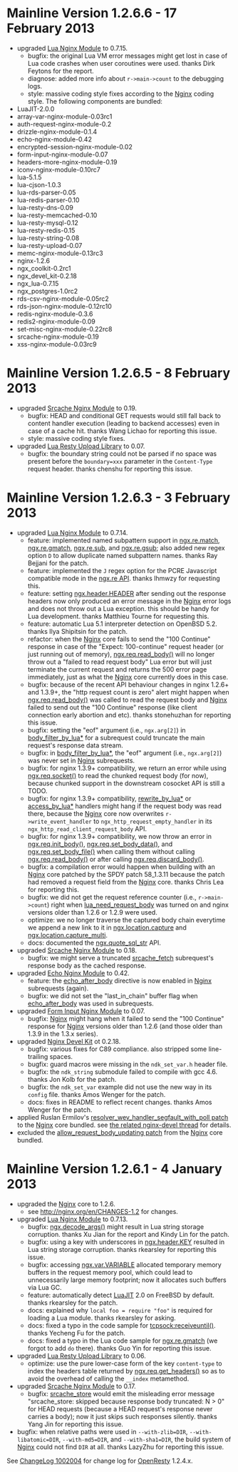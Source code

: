 <!---
    @title         ChangeLog 1002006
    @creator       Yichun Zhang
    @created       2013-01-05 07:04 GMT
    @modifier      Yichun Zhang
    @modifier_link yichun-zhang
    @modified      2013-02-18 03:06 GMT
    @changes       65
--->


#  Mainline Version 1.2.6.6 - 17 February 2013
* upgraded [Lua Nginx Module](lua-nginx-module.html) to 0.7.15.
    * bugfix: the original Lua VM error messages might get lost in case of Lua code crashes when user coroutines were used. thanks Dirk Feytons for the report.
    * diagnose: added more info about `r->main->count` to the debugging logs.
    * style: massive coding style fixes according to the [Nginx](nginx.html) coding style.
The following components are bundled:
* LuaJIT-2.0.0
* array-var-nginx-module-0.03rc1
* auth-request-nginx-module-0.2
* drizzle-nginx-module-0.1.4
* echo-nginx-module-0.42
* encrypted-session-nginx-module-0.02
* form-input-nginx-module-0.07
* headers-more-nginx-module-0.19
* iconv-nginx-module-0.10rc7
* lua-5.1.5
* lua-cjson-1.0.3
* lua-rds-parser-0.05
* lua-redis-parser-0.10
* lua-resty-dns-0.09
* lua-resty-memcached-0.10
* lua-resty-mysql-0.12
* lua-resty-redis-0.15
* lua-resty-string-0.08
* lua-resty-upload-0.07
* memc-nginx-module-0.13rc3
* nginx-1.2.6
* ngx_coolkit-0.2rc1
* ngx_devel_kit-0.2.18
* ngx_lua-0.7.15
* ngx_postgres-1.0rc2
* rds-csv-nginx-module-0.05rc2
* rds-json-nginx-module-0.12rc10
* redis-nginx-module-0.3.6
* redis2-nginx-module-0.09
* set-misc-nginx-module-0.22rc8
* srcache-nginx-module-0.19
* xss-nginx-module-0.03rc9

#  Mainline Version 1.2.6.5 - 8 February 2013
* upgraded [Srcache Nginx Module](srcache-nginx-module.html) to 0.19.
    * bugfix: HEAD and conditional GET requests would still fall back to content handler execution (leading to backend accesses) even in case of a cache hit. thanks Wang Lichao for reporting this issue.
    * style: massive coding style fixes.
* upgraded [Lua Resty Upload Library](lua-resty-upload-library.html) to 0.07.
    * bugfix: the boundary string could not be parsed if no space was present before the `boundary=xxx` parameter in the `Content-Type` request header. thanks chenshu for reporting this issue.

#  Mainline Version 1.2.6.3 - 3 February 2013
* upgraded [Lua Nginx Module](lua-nginx-module.html) to 0.7.14.
    * feature: implemented named subpattern support in [ngx.re.match](http://wiki.nginx.org/HttpLuaModule#ngx.re.match), [ngx.re.gmatch](http://wiki.nginx.org/HttpLuaModule#ngx.re.gmatch), [ngx.re.sub](http://wiki.nginx.org/HttpLuaModule#ngx.re.sub), and [ngx.re.gsub](http://wiki.nginx.org/HttpLuaModule#ngx.re.gsub); also added new regex option `D` to allow duplicate named subpattern names. thanks Ray Bejjani for the patch.
    * feature: implemented the `J` regex option for the PCRE Javascript compatible mode in the [ngx.re API](http://wiki.nginx.org/HttpLuaModule#ngx.re.match). thanks lhmwzy for requesting this.
    * feature: setting [ngx.header.HEADER](http://wiki.nginx.org/HttpLuaModule#ngx.header.HEADER) after sending out the response headers now only produced an error message in the [Nginx](nginx.html) error logs and does not throw out a Lua exception. this should be handy for Lua development. thanks Matthieu Tourne for requesting this.
    * feature: automatic Lua 5.1 interpreter detection on OpenBSD 5.2. thanks Ilya Shipitsin for the patch.
    * refactor: when the [Nginx](nginx.html) core fails to send the "100 Continue" response in case of the "Expect: 100-continue" request header (or just running out of memory), [ngx.req.read_body()](http://wiki.nginx.org/HttpLuaModule#ngx.req.read_body) will no longer throw out a "failed to read request body" Lua error but will just terminate the current request and returns the 500 error page immediately, just as what the [Nginx](nginx.html) core currently does in this case.
    * bugfix: because of the recent API behaviour changes in nginx 1.2.6+ and 1.3.9+, the "http request count is zero" alert might happen when [ngx.req.read_body()](http://wiki.nginx.org/HttpLuaModule#ngx.req.read_body) was called to read the request body and [Nginx](nginx.html) failed to send out the "100 Continue" response (like client connection early abortion and etc). thanks stonehuzhan for reporting this issue.
    * bugfix: setting the "eof" argument (i.e., `ngx.arg[2]`) in [body_filter_by_lua*](http://wiki.nginx.org/HttpLuaModule#body_filter_by_lua) for a subrequest could truncate the main request's response data stream.
    * bugfix: in [body_filter_by_lua*](http://wiki.nginx.org/HttpLuaModule#body_filter_by_lua), the "eof" argument (i.e., `ngx.arg[2]`) was never set in [Nginx](nginx.html) subrequests.
    * bugfix: for nginx 1.3.9+ compatibility, we return an error while using [ngx.req.socket()](http://wiki.nginx.org/HttpLuaModule#ngx.req.socket) to read the chunked request body (for now), because chunked support in the downstream cosocket API is still a TODO.
    * bugfix: for nginx 1.3.9+ compatibility, [rewrite_by_lua*](http://wiki.nginx.org/HttpLuaModule#rewrite_by_lua) or [access_by_lua*](http://wiki.nginx.org/HttpLuaModule#access_by_lua) handlers might hang if the request body was read there, because the [Nginx](nginx.html) core now overwrites `r->write_event_handler` to `ngx_http_request_empty_handler` in its `ngx_http_read_client_request_body` API.
    * bugfix: for nginx 1.3.9+ compatibility, we now throw an error in [ngx.req.init_body()](http://wiki.nginx.org/HttpLuaModule#ngx.req.init_body), [ngx.req.set_body_data()](http://wiki.nginx.org/HttpLuaModule#ngx.req.set_body_data), and [ngx.req.set_body_file()](http://wiki.nginx.org/HttpLuaModule#ngx.req.set_body_file) when calling them without calling [ngx.req.read_body()](http://wiki.nginx.org/HttpLuaModule#ngx.req.read_body) or after calling [ngx.req.discard_body()](http://wiki.nginx.org/HttpLuaModule#ngx.req.discard_body).
    * bugfix: a compilation error would happen when building with an [Nginx](nginx.html) core patched by the SPDY patch 58_1.3.11 because the patch had removed a request field from the [Nginx](nginx.html) core. thanks Chris Lea for reporting this.
    * bugfix: we did not get the request reference counter (i.e., `r->main->count`) right when [lua_need_request_body](http://wiki.nginx.org/HttpLuaModule#lua_need_request_body) was turned on and nginx versions older than 1.2.6 or 1.2.9 were used.
    * optimize: we no longer traverse the captured body chain everytime we append a new link to it in [ngx.location.capture](http://wiki.nginx.org/HttpLuaModule#ngx.location.capture) and [ngx.location.capture_multi](http://wiki.nginx.org/HttpLuaModule#ngx.location.capture_multi).
    * docs: documented the [ngx.quote_sql_str](http://wiki.nginx.org/HttpLuaModule#ngx.quote_sql_str) API.
* upgraded [Srcache Nginx Module](srcache-nginx-module.html) to 0.18.
    * bugfix: we might serve a truncated [srcache_fetch](http://wiki.nginx.org/HttpSRCacheModule#srcache_fetch) subrequest's response body as the cached response.
* upgraded [Echo Nginx Module](echo-nginx-module.html) to 0.42.
    * feature: the [echo_after_body](http://wiki.nginx.org/HttpEchoModule#echo_after_body) directive is now enabled in [Nginx](nginx.html) subrequests (again).
    * bugfix: we did not set the "last_in_chain" buffer flag when [echo_after_body](http://wiki.nginx.org/HttpEchoModule#echo_after_body) was used in subrequests.
* upgraded [Form Input Nginx Module](form-input-nginx-module.html) to 0.07.
    * bugfix: [Nginx](nginx.html) might hang when it failed to send the "100 Continue" response for [Nginx](nginx.html) versions older than 1.2.6 (and those older than 1.3.9 in the 1.3.x series).
* upgraded [Nginx Devel Kit](nginx-devel-kit.html) ot 0.2.18.
    * bugfix: various fixes for C89 compliance. also stripped some line-trailing spaces.
    * bugfix: guard macros were missing in the `ndk_set_var.h` header file.
    * bugfix: the `ndk_string` submodule failed to compile with gcc 4.6. thanks Jon Kolb for the patch.
    * bugfix: the `ndk_set_var` example did not use the new way in its `config` file. thanks Amos Wenger for the patch.
    * docs: fixes in README to reflect recent changes. thanks Amos Wenger for the patch.
* applied Ruslan Ermilov's [resolver_wev_handler_segfault_with_poll patch](https://github.com/agentzh/ngx_openresty/blob/master/patches/nginx-1.2.6-resolver_wev_handler_segfault_with_poll.patch) to the [Nginx](nginx.html) core bundled. see [the related nginx-devel thread](http://mailman.nginx.org/pipermail/nginx-devel/2013-January/003275.html) for details.
* excluded the [allow_request_body_updating patch](https://github.com/agentzh/ngx_openresty/blob/master/patches/nginx-1.2.5-allow_request_body_updating.patch) from the [Nginx](nginx.html) core bundled.

#  Mainline Version 1.2.6.1 - 4 January 2013
* upgraded the [Nginx](nginx.html) core to 1.2.6.
    * see http://nginx.org/en/CHANGES-1.2 for changes.
* upgraded [Lua Nginx Module](lua-nginx-module.html) to 0.7.13.
    * bugfix: [ngx.decode_args()](http://wiki.nginx.org/HttpLuaModule#ngx.decode_args) might result in Lua string storage corruption. thanks Xu Jian for the report and Kindy Lin for the patch.
    * bugfix: using a key with underscores in [ngx.header.KEY](http://wiki.nginx.org/HttpLuaModule#ngx.header.HEADER) resulted in Lua string storage corruption. thanks rkearsley for reporting this issue.
    * bugfix: accessing [ngx.var.VARIABLE](http://wiki.nginx.org/HttpLuaModule#ngx.var.VARIABLE) allocated temporary memory buffers in the request memory pool, which could lead to unnecessarily large memory footprint; now it allocates such buffers via Lua GC.
    * feature: automatically detect [LuaJIT](luajit.html) 2.0 on FreeBSD by default. thanks rkearsley for the patch.
    * docs: explained why `local foo = require "foo"` is required for loading a Lua module. thanks rkearsley for asking.
    * docs: fixed a typo in the code sample for [tcpsock:receiveuntil()](http://wiki.nginx.org/HttpLuaModule#tcpsock:receiveuntil). thanks Yecheng Fu for the patch.
    * docs: fixed a typo in the Lua code sample for [ngx.re.gmatch](http://wiki.nginx.org/HttpLuaModule#ngx.re.gmatch) (we forgot to add `do` there). thanks Guo Yin for reporting this issue.
* upgraded [Lua Resty Upload Library](lua-resty-upload-library.html) to 0.06.
    * optimize: use the pure lower-case form of the key `content-type` to index the headers table returned by [ngx.req.get_headers()](http://wiki.nginx.org/HttpLuaModule#ngx.req.get_headers) so as to avoid the overhead of calling the `__index` metamethod.
* upgraded [Srcache Nginx Module](srcache-nginx-module.html) to 0.17.
    * bugfix: [srcache_store](http://wiki.nginx.org/HttpSRCacheModule#srcache_store) would emit the misleading error message "srcache_store: skipped because response body truncated: N > 0" for HEAD requests (because a HEAD request's response never carries a body); now it just skips such responses silently. thanks Yang Jin for reporting this issue.
* bugfix: when relative paths were used in `--with-zlib=DIR`, `--with-libatomic=DIR`, `--with-md5=DIR`, and `--with-sha1=DIR`, the build system of [Nginx](nginx.html) could not find `DIR` at all. thanks LazyZhu for reporting this issue.

See [ChangeLog 1002004](changelog-1002004.html) for change log for [OpenResty](openresty.html) 1.2.4.x.
